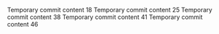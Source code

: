 Temporary commit content 18
Temporary commit content 25
Temporary commit content 38
Temporary commit content 41
Temporary commit content 46

